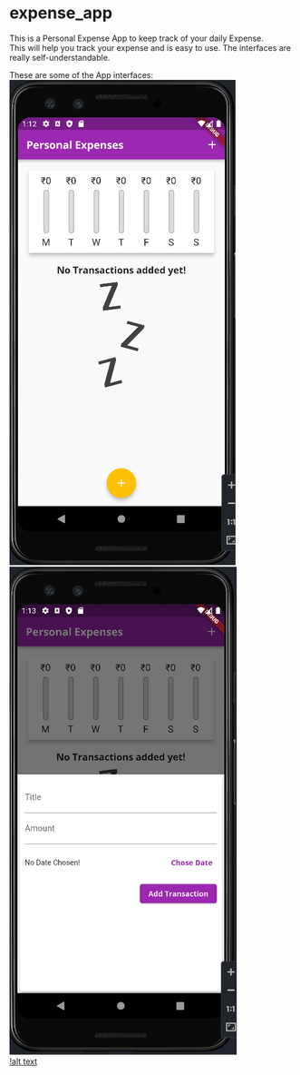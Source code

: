# expense_app
This is a Personal Expense App to keep track of your daily Expense. <br/>
This will help you track your expense and is easy to use. The interfaces are really self-understandable. <br/>

These are some of the App interfaces: <br/>
![alt text](https://github.com/Makwy1424/Personal-Expense-App/blob/main/images/expense%20app.png)<br/>
![alt text](https://github.com/Makwy1424/Personal-Expense-App/blob/main/images/expense%20app2.png) <br/>
[!alt text](https://github.com/Makwy1424/Personal-Expense-App/blob/main/images/pt3.png)<br/>
